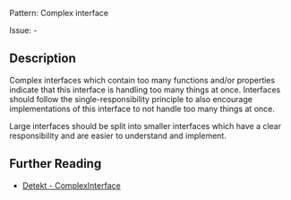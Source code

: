 Pattern: Complex interface

Issue: -

## Description

Complex interfaces which contain too many functions and/or properties indicate that this interface is handling too
many things at once. Interfaces should follow the single-responsibility principle to also encourage implementations
of this interface to not handle too many things at once.

Large interfaces should be split into smaller interfaces which have a clear responsibility and are easier
to understand and implement.

## Further Reading

* [Detekt - ComplexInterface](https://arturbosch.github.io/detekt/complexity.html#complexinterface)